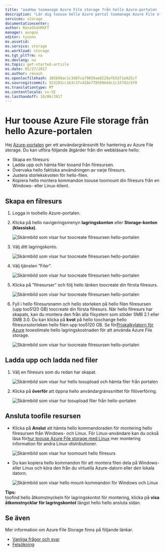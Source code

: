 ```yaml
---
title: "aaaHow toomanage Azure File storage från hello Azure-portalen | Microsoft Docs"
description: "Lär dig toouse hello Azure portal toomanage Azure File storage."
services: storage
documentationcenter: 
author: RenaShahMSFT
manager: aungoo
editor: tysonn
ms.assetid: 
ms.service: storage
ms.workload: storage
ms.tgt_pltfrm: na
ms.devlang: na
ms.topic: get-started-article
ms.date: 05/27/2017
ms.author: renash
ms.openlocfilehash: 385b99ac1c3d97ca79059ae8229afb53f1e825cf
ms.sourcegitcommit: 523283cc1b3c37c428e77850964dc1c33742c5f0
ms.translationtype: MT
ms.contentlocale: sv-SE
ms.lasthandoff: 10/06/2017
---
```

# <a name="how-toouse-azure-file-storage-from-hello-azure-portal"></a>Hur toouse Azure File storage från hello Azure-portalen
Hej [Azure-portalen](https://portal.azure.com) ger ett användargränssnitt för hantering av Azure File storage. Du kan utföra följande åtgärder från din webbläsare hello:

* Skapa en filresurs
* Ladda upp och hämta filer tooand från filresursen.
* Övervaka hello faktiska användningen av varje filresurs.
* Justera storlekskvoten för hello-filen.
* Kopiera hello montera kommandon toouse toomount din filresurs från en Windows- eller Linux-klient.

## <a name="create-file-share"></a>Skapa en filresurs
1. Logga in toohello Azure-portalen.
2. Klicka på hello navigeringsmenyn **lagringskonton** eller **Storage-konton (klassiska)**.
    
    ![Skärmbild som visar hur toocreate filresursen hello-portalen](media/storage-file-how-to-use-files-portal/use-files-portal-create-file-share1.png)

3. Välj ditt lagringskonto.

    ![Skärmbild som visar hur toocreate filresursen hello-portalen](media/storage-file-how-to-use-files-portal/use-files-portal-create-file-share2.png)

4. Välj tjänsten ”Filer”.

    ![Skärmbild som visar hur toocreate filresursen hello-portalen](media/storage-file-how-to-use-files-portal/use-files-portal-create-file-share3.png)

5. Klicka på ”filresurser” och följ hello länken toocreate din första filresurs.

    ![Skärmbild som visar hur toocreate filresursen hello-portalen](media/storage-file-how-to-use-files-portal/use-files-portal-create-file-share4.png)

6. Fyll i hello filresursnamn och hello storleken på hello filen filresursen (upp too5120 GB) toocreate din första filresurs. När hello filresurs har skapats, kan du montera den från alla filsystem som stöder SMB 2.1 eller SMB 3.0. Du kan klicka på **kvot** på hello toochange hello filresursstorleken hello filen upp too5120 GB. Se för[Priskalkylatorn för Azure](https://azure.microsoft.com/pricing/calculator/) tooestimate hello lagringskostnaden för att använda Azure File storage.

    ![Skärmbild som visar hur toocreate filresursen hello-portalen](media/storage-file-how-to-use-files-portal/use-files-portal-create-file-share5.png)

## <a name="upload-and-download-files"></a>Ladda upp och ladda ned filer
1. Välj en filresurs som du redan har skapat.

    ![Skärmbild som visar hur hello tooupload och hämta filer från portalen](media/storage-file-how-to-use-files-portal/use-files-portal-upload-file1.png)

2. Klicka på **överför** att öppna hello användargränssnittet för filöverföring.

    ![Skärmbild som visar hur tooupload filer från hello-portalen](media/storage-file-how-to-use-files-portal/use-files-portal-upload-file2.png)

## <a name="connect-toofile-share"></a>Ansluta toofile resursen
-  Klicka på **Anslut** att hämta hello kommandoraden för montering hello filresursen från Windows- och Linux. För Linux-användare kan du också läsa för[hur toouse Azure File storage med Linux](storage-how-to-use-files-linux.md) mer montering information för andra Linux-distributioner.

    ![Skärmbild som visar hur toomount hello filresurs](media/storage-file-how-to-use-files-portal/use-files-portal-connect.png)
-  Du kan kopiera hello kommandon för att montera filen dela på Windows- eller Linux och köra den från du virtuella Azure-datorn eller den lokala datorn.

    ![Skärmbild som visar hello mount-kommandon för Windows och Linux](media/storage-file-how-to-use-files-portal/use-files-portal-show-mount-commands.png)

**Tips:**  
toofind hello åtkomstnyckeln för lagringskontot för montering, klicka på **visa åtkomstnycklar för lagringskontot** längst hello hello ansluta sidan.

## <a name="see-also"></a>Se även
Mer information om Azure File Storage finns på följande länkar.

* [Vanliga frågor och svar](storage-files-faq.md)
* [Felsökning](storage-troubleshoot-file-connection-problems.md)